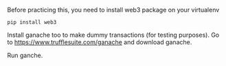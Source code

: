 Before practicing this, you need to install web3 package on your virtualenv

```
pip install web3
```

Install ganache too to make dummy transactions (for testing purposes). Go to https://www.trufflesuite.com/ganache and download ganache.

Run ganche.
